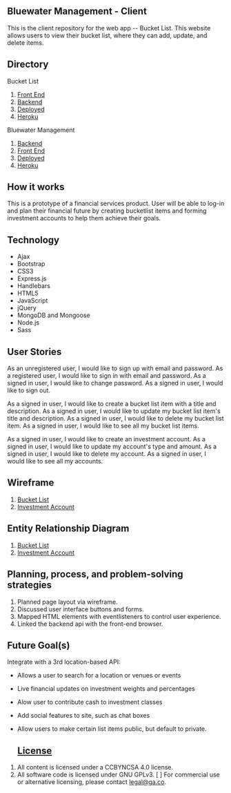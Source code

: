## Bluewater Management -  Client

This is the client repository for the web app -- Bucket List. This website allows users to view their bucket list, where they can add, update, and delete items.

## Directory

Bucket List
1.  [Front End](https://github.com/numbah5/bucketlist-client)
2.  [Backend](https://github.com/numbah5/bucketlist-api)
3.  [Deployed](https://numbah5.github.io/bucketlist-client/)
4.  [Heroku](https://bucketlist-app-api.herokuapp.com/)

Bluewater Management
1.  [Backend](https://github.com/anderson-aristotle/bluewater-mgnt-api)
2.  [Front End](https://github.com/anderson-aristotle/bluewater-mgnt-client)
3.  [Deployed](<>)
4.  [Heroku](https://bluewater-mgnt-api.herokuapp.com/)

## How it works

This is a prototype of a financial services product. User will be able to log-in
and plan their financial future by creating bucketlist items and forming
investment accounts to help them achieve their goals.

## Technology

-   Ajax
-   Bootstrap
-   CSS3
-   Express.js
-   Handlebars
-   HTML5
-   JavaScript
-   jQuery
-   MongoDB and Mongoose
-   Node.js
-   Sass

## User Stories

As an unregistered user, I would like to sign up with email and password.
As a registered user, I would like to sign in with email and password.
As a signed in user, I would like to change password.
As a signed in user, I would like to sign out.

As a signed in user, I would like to create a bucket list item with a title and description.
As a signed in user, I would like to update my bucket list item's title and description.
As a signed in user, I would like to delete my bucket list item.
As a signed in user, I would like to see all my bucket list items.

As a signed in user, I would like to create an investment account.
As a signed in user, I would like to update my account's type and amount.
As a signed in user, I would like to delete my account.
As a signed in user, I would like to see all my accounts.

## Wireframe

1.  [Bucket List](https://imgur.com/FWO58Lt)
2.  [Investment Account](https://imgur.com/9tVFE62)

## Entity Relationship Diagram

1.  [Bucket List](https://i.imgur.com/sVMAU3S.jpg)
2.  [Investment Account](https://imgur.com/nytCtqQ)

## Planning, process, and problem-solving strategies

1.  Planned page layout via wireframe.
2.  Discussed user interface buttons and forms.
3.  Mapped HTML elements with eventlisteners to control user experience.
4.  Linked the backend api with the front-end browser.

## Future Goal(s)

Integrate with a 3rd location-based API:

-   Allows a user to search for a location or venues or events
-   Live financial updates on investment weights and percentages
-   Alow user to contribute cash to investment classes
-   Add social features to site, such as chat boxes
-   Allow users to make certain list items public, but default to private.

    ## [License](LICENSE)

1.  All content is licensed under a CC­BY­NC­SA 4.0 license.
2.  All software code is licensed under GNU GPLv3. [ ] For commercial use or
    alternative licensing, please contact legal@ga.co.
